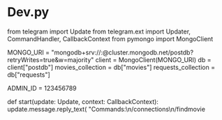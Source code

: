 # Dev.py
from telegram import Update
from telegram.ext import Updater, CommandHandler, CallbackContext
from pymongo import MongoClient

MONGO_URI = "mongodb+srv://<username>:<password>@cluster.mongodb.net/postdb?retryWrites=true&w=majority"
client = MongoClient(MONGO_URI)
db = client["postdb"]
movies_collection = db["movies"]
requests_collection = db["requests"]

ADMIN_ID = 123456789

def start(update: Update, context: CallbackContext):
    update.message.reply_text(
        "Commands:\n/connections\n/findmovie <title>\nAdmin Commands:\n/approve <user_id>\n/reject <user_id>"
    )

def connections(update: Update, context: CallbackContext):
    user_id = update.message.from_user.id
    user_name = update.message.from_user.username or "Unknown"
    requests_collection.insert_one({"user_id": user_id, "user_name": user_name, "status": "pending"})
    context.bot.send_message(chat_id=ADMIN_ID, text=f"New request:\nUser ID: {user_id}\nUsername: @{user_name}")
    update.message.reply_text("Request sent to admin.")

def approve(update: Update, context: CallbackContext):
    if update.message.from_user.id != ADMIN_ID: return
    user_id = int(context.args[0])
    requests_collection.update_one({"user_id": user_id}, {"$set": {"status": "approved"}})
    context.bot.send_message(chat_id=user_id, text="Request approved.")
    update.message.reply_text(f"User {user_id} approved.")

def reject(update: Update, context: CallbackContext):
    if update.message.from_user.id != ADMIN_ID: return
    user_id = int(context.args[0])
    requests_collection.update_one({"user_id": user_id}, {"$set": {"status": "rejected"}})
    context.bot.send_message(chat_id=user_id, text="Request rejected.")
    update.message.reply_text(f"User {user_id} rejected.")

def find_movie(update: Update, context: CallbackContext):
    user_id = update.message.from_user.id
    user_status = requests_collection.find_one({"user_id": user_id})
    if not user_status or user_status["status"] != "approved":
        update.message.reply_text("Request access using /connections.")
        return
    title = " ".join(context.args).lower()
    results = movies_collection.find({"title": {"$regex": title, "$options": "i"}})
    found = False
    for movie in results:
        update.message.reply_text(f"Title: {movie['title']}\nDescription: {movie['description']}")
        found = True
    if not found:
        update.message.reply_text("No movies found.")

def main():
    updater = Updater("YOUR_BOT_TOKEN")
    dispatcher = updater.dispatcher
    dispatcher.add_handler(CommandHandler("start", start))
    dispatcher.add_handler(CommandHandler("connections", connections))
    dispatcher.add_handler(CommandHandler("approve", approve))
    dispatcher.add_handler(CommandHandler("reject", reject))
    dispatcher.add_handler(CommandHandler("findmovie", find_movie))
    updater.start_polling()
    updater.idle()

if __name__ == "__main__":
    main()
    
